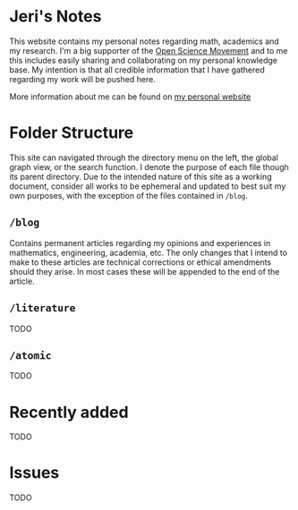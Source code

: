 # Jeri's Notes
This website contains my personal notes regarding math, academics and my research. I'm a big supporter of the [Open Science Movement](https://en.wikipedia.org/wiki/Open_science) and to me this includes easily sharing and collaborating on my personal knowledge base. My intention is that all credible information that I have gathered regarding my work will be pushed here. 

More information about me can be found on [my personal website](https://jerivl.github.io)

# Folder Structure
This site can navigated through the directory menu on the left, the global graph view, or the search function. I denote the purpose of each file though its parent directory. Due to the intended nature of this site as a working document, consider all works to be ephemeral and updated to best suit my own purposes, with the exception of the files contained in `/blog`.
## `/blog`
Contains permanent articles regarding my opinions and experiences in mathematics, engineering, academia, etc. The only changes that I intend to make to these articles are technical corrections or ethical amendments should they arise. In most cases these will be appended to the end of the article. 
## `/literature`
TODO
## `/atomic`
TODO
# Recently added
TODO

# Issues
TODO